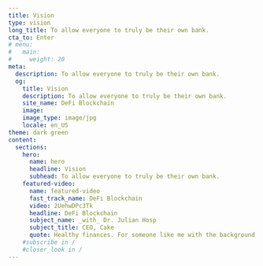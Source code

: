 ```yaml
---
title: Vision
type: vision
long_title: To allow everyone to truly be their own bank.
cta_to: Enter
# menu:
#   main:
#     weight: 20
meta:
  description: To allow everyone to truly be their own bank.
  og:
    title: Vision
    description: To allow everyone to truly be their own bank.
    site_name: DeFi Blockchain
    image: 
    image_type: image/jpg
    locale: en_US
theme: dark green
content:
  sections:
    hero:
      name: hero
      headline: Vision
      subhead: To allow everyone to truly be their own bank.
    featured-video:
      name: featured-video
      fast_track_name: DeFi Blockchain
      video: 2UehwDPc3Tk
      headline: DeFi Blockchain
      subject_name: _with_ Dr. Julian Hosp
      subject_title: CEO, Cake
      quote: Healthy finances. For someone like me with the background at medicine, sounds like _doing the right thing for the people_.
    #subscribe in /
    #closer_look in /
---
```

